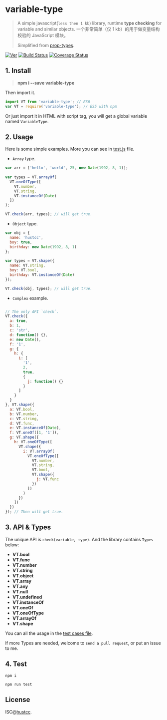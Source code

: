 # variable-type

> A simple javascript(`less then 1 kb`) library, runtime **type checking** for variable and similar objects. 
> 一个非常简单（仅 1 kb）的用于做变量结构校验的 JavaScript 模块。
> 
> Simplified from [prop-types](https://github.com/facebook/prop-types).

[![Ver](https://img.shields.io/npm/v/variable-type.svg)](https://www.npmjs.com/package/variable-type) [![Build Status](https://travis-ci.org/hustcc/variable-type.svg?branch=master)](https://travis-ci.org/hustcc/variable-type) [![Coverage Status](https://coveralls.io/repos/github/hustcc/variable-type/badge.svg)](https://coveralls.io/github/hustcc/variable-type)


## 1. Install

> **npm i --save variable-type**

Then import it.

```js
import VT from 'variable-type'; // ES6
var VT = require('variable-type'); // ES5 with npm
```

Or just import it in HTML with script tag, you will get a global variable named `VariableType`.


## 2. Usage

Here is some simple examples. More you can see in [test.js](test.js) file.

 - `Array` type.

```js
var arr = ['hello', 'world', 25, new Date(1992, 8, 1)];
 
var types = VT.arrayOf(
  VT.oneOfType([
    VT.number,
    VT.string,
    VT.instanceOf(Date)
  ])
);

VT.check(arr, types); // will get true. 
```

 - `Object` type.

```js
var obj = {
  name: 'hustcc',
  boy: true,
  birthday: new Date(1992, 8, 1)
};
 
var types = VT.shape({
  name: VT.string,
  boy: VT.bool,
  birthday: VT.instanceOf(Date)
});

VT.check(obj, types); // will get true. 
```

 - `Complex` example.

```js

// The only API `check`.
VT.check({
  a: true,
  b: 1,
  c: 'str',
  d: function() {},
  e: new Date(),
  f: '1',
  g: {
    h: {
      i: [
        '1',
        2,
        true,
        {
          j: function() {}
        }
      ]
    }
  }
}, VT.shape({
  a: VT.bool,
  b: VT.number,
  c: VT.string,
  d: VT.func,
  e: VT.instanceOf(Date),
  f: VT.oneOf([1, '1']),
  g: VT.shape({
    h: VT.oneOfType([
      VT.shape({
        i: VT.arrayOf(
          VT.oneOfType([
            VT.number,
            VT.string,
            VT.bool,
            VT.shape({
              j: VT.func
            })
          ])
        )
      })
    ])
  })
}); // Then will get true.
```


## 3. API & Types

The unique API is `check(variable, type)`. And the library contains `Types` below:

 - **VT.bool**
 - **VT.func**
 - **VT.number**
 - **VT.string**
 - **VT.object**
 - **VT.array**
 - **VT.any**
 - **VT.null**
 - **VT.undefined**
 - **VT.instanceOf**
 - **VT.oneOf**
 - **VT.oneOfType**
 - **VT.arrayOf**
 - **VT.shape**

You can all the usage in the [test cases file](test.js).

If more Types are needed, welcome to `send a pull request`, or put an issue to me.


## 4. Test

```
npm i

npm run test
```


## License

ISC@[hustcc](https://github.com/hustcc).


